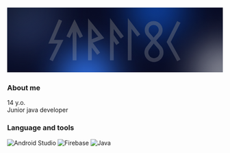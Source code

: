 ![Header](Header.png)

### About me
14 y.o.<br>
Junior java developer<br>

### Language and tools
![Android Studio](https://img.shields.io/badge/-Android%20Studio-090909?style=for-the-badge&logo=Android%20studio)
![Firebase](https://img.shields.io/badge/-Firebase-090909?style=for-the-badge&logo=Firebase)
![Java](https://img.shields.io/badge/-Java-090909?style=for-the-badge&logo=openJDK)

